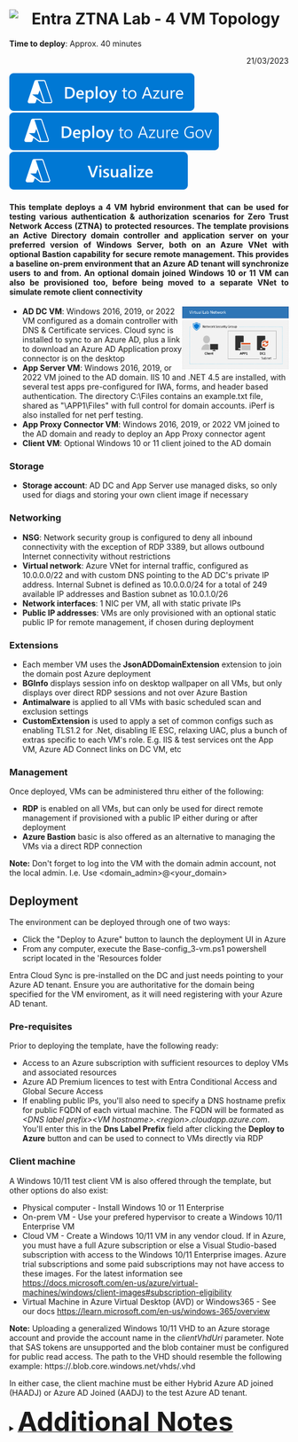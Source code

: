 # <img align="left" src="https://github.com/Rainier-MSFT/Entra_ZTNA_Lab/assets/6311098/47a893d3-e254-4a65-be16-176ae90be6e0" width=8%> Entra ZTNA Lab - 4 VM Topology 

**Time to deploy**: Approx. 40 minutes <p dir='rtl' align='right'>21/03/2023</p>

<a href="https://portal.azure.com/#create/Microsoft.Template/uri/https%3A%2F%2Fraw.githubusercontent.com%2FRainier-MSFT%2FEntra_ZTNA_Lab%2Fmain%2FBase-config_3-vm%2Fazuredeploy.json" target="_blank">
<img src="images/deploytoazure.svg"/>
</a>
<a href="https://portal.azure.us/#create/Microsoft.Template/uri/https%3A%2F%2Fraw.githubusercontent.com%2FRainier-MSFT%2FEntra_ZTNA_Lab%2Fmain%2FBase-config_3-vm%2Fazuredeploy.json" target="_blank">
<img src="images/deploytoazuregov.svg"/>
<a/>
<a href="http://armviz.io/#/?load=https%3A%2F%2Fraw.githubusercontent.com%2FRainier-MSFT%2FEntra_ZTNA_Lab%2Fmain%2FBase-config_3-vm%2Fazuredeploy.json" target="_blank">
<img src="images/visualizebutton.svg"/>
</a><p>

#### <p align="justify">This template deploys a 4 VM hybrid environment that can be used for testing various authentication & authorization scenarios for Zero Trust Network Access (ZTNA) to protected resources. The template provisions an Active Directory domain controller and application server on your preferred version of Windows Server, both on an Azure VNet with optional Bastion capability for secure remote management. This provides a baseline on-prem environment that an Azure AD tenant will synchronize users to and from. An optional domain joined Windows 10 or 11 VM can also be provisioned too, before being moved to a separate VNet to simulate remote client connectivity</p>

<img align="right" src="../Base-config_3-vm/images/base-config_3-vmII.png" width=38%>

+ **AD DC VM**: Windows 2016, 2019, or 2022 VM configured as a domain controller with DNS & Certificate services. Cloud sync is installed to sync to an Azure AD, plus a link to download an Azure AD Application proxy connector is on the desktop
+ **App Server VM**: Windows 2016, 2019, or 2022 VM joined to the AD domain. IIS 10 and .NET 4.5 are installed, with several test apps pre-configured for IWA, forms, and header based authentication. The directory C:\Files contains an example.txt file, shared as "\\APP1\Files" with full control for domain accounts. iPerf is also installed for net perf testing.
+ **App Proxy Connector VM**: Windows 2016, 2019, or 2022 VM joined to the AD domain and ready to deploy an App Proxy connector agent
+ **Client VM**: Optional Windows 10 or 11 client joined to the AD domain

### Storage
+ **Storage account**: AD DC and App Server use managed disks, so only used for diags and storing your own client image if necessary 

### Networking
+ **NSG**: Network security group is configured to deny all inbound connectivity with the exception of RDP 3389, but allows outbound Internet connectivity without restrictions
+ **Virtual network**: Azure VNet for internal traffic, configured as 10.0.0.0/22 and with custom DNS pointing to the AD DC's private IP address. Internal Subnet is defined as 10.0.0.0/24 for a total of 249 available IP addresses and Bastion subnet as 10.0.1.0/26
+ **Network interfaces**: 1 NIC per VM, all with static private IPs
+ **Public IP addresses**: VMs are only provisioned with an optional static public IP for remote management, if chosen during deployment

### Extensions
+ Each member VM uses the **JsonADDomainExtension** extension to join the domain post Azure deployment
+ **BGInfo** displays session info on desktop wallpaper on all VMs, but only displays over direct RDP sessions and not over Azure Bastion
+ **Antimalware** is applied to all VMs with basic scheduled scan and exclusion settings
+ **CustomExtension** is used to apply a set of common configs such as enabling TLS1.2 for .Net, disabling IE ESC, relaxing UAC, plus a bunch of extras specific to each VM's role. E.g. IIS & test services ont the App VM, Azure AD Connect links on DC VM, etc

### Management
Once deployed, VMs can be administered thru either of the following:

+ **RDP** is enabled on all VMs, but can only be used for direct remote management if provisioned with a public IP either during or after deployment
+ **Azure Bastion** basic is also offered as an alternative to managing the VMs via a direct RDP connection 

**Note:** Don't forget to log into the VM with the domain admin account, not the local admin. I.e. Use <domain_admin>@<your_domain>
<br>

## Deployment
The environment can be deployed through one of two ways:

+ Click the "Deploy to Azure" button to launch the deployment UI in Azure
+ From any computer, execute the Base-config_3-vm.ps1 powershell script located in the 'Resources folder

Entra Cloud Sync is pre-installed on the DC and just needs pointing to your Azure AD tenant.
Ensure you are authoritative for the domain being specified for the VM enviroment, as it will need registering with your Azure AD tenant. 

### Pre-requisites
Prior to deploying the template, have the following ready:

+ Access to an Azure subscription with sufficient resources to deploy VMs and associated resources
+ Azure AD Premium licences to test with Entra Conditional Access and Global Secure Access
+ If enabling public IPs, you'll also need to specify a DNS hostname prefix for public FQDN of each virtual machine. The FQDN will be formated as _\<DNS label prefix\>\<VM hostname\>.\<region\>.cloudapp.azure.com_. You'll enter this in the __Dns Label Prefix__ field after clicking the __Deploy to Azure__ button and can be used to connect to VMs directly via RDP

### Client machine
A Windows 10/11 test client VM is also offered through the template, but other options do also exist:
     
+ Physical computer - Install Windows 10 or 11 Enterprise
+ On-prem VM - Use your prefered hypervisor to create a Windows 10/11 Enterprise VM
+ Cloud VM - Create a Windows 10/11 VM in any vendor cloud. If in Azure, you must have a full Azure subscription or else a Visual Studio-based subscription with access to the Windows 10/11 Enterprise images. Azure trial subscriptions and some paid subscriptions may not have access to these images. For the latest information see https://docs.microsoft.com/en-us/azure/virtual-machines/windows/client-images#subscription-eligibility
+ Virtual Machine in Azure Virtual Desktop (AVD) or Windows365 - See our docs https://learn.microsoft.com/en-us/windows-365/overview
     
**Note:** Uploading a generalized Windows 10/11 VHD to an Azure storage account and provide the account name in the _clientVhdUri_ parameter. Note that SAS tokens are unsupported and the blob container must be configured for public read access. The path to the VHD should resemble the following example: https://<storage account name>.blob.core.windows.net/vhds/<vhdName>.vhd

<p><p>

In either case, the client machine must be either Hybrid Azure AD joined (HAADJ) or Azure AD Joined (AADJ) to the test Azure AD tenant.

     
<details>
<summary><b><u><font size="+4">Additional Notes</font></u></b></summary>

<p><p>
<li> Guest OS configuration is executed using combination of DSC, custom extensions, and thru XConfigs.ps1</li>
<li> A *User1* domain account is created and added to the Domain Admins group. The password is the same as provided in the *adminPassword* parameter during deployment
<li> The *App server* and *Client* VM resources depend on the **AD DC** resource deployment in order to ensure that the AD domain exists prior to execution of 
the JoinDomain extensions for the member VMs. This asymmetric VM deployment process adds several extra minutes to the overall deployment time
<li> The private IP address of the **AD DC** is always *10.0.0.10*. This IP is set as the DNS IP for the virtual network and all member NICs
<li> Deployment outputs include public IP address and FQDN for each VM
<li> The default VM size for the VM in the deployment is Standard_B2s, but can be changed
<li> If the specified VM size is smaller than DS4_v2, the client VM deployment may take longer than expected and may appear to fail. The client VMs and extensions may or may not deploy successfully. This is due to an ongoing Azure client deployment bug, and only happens when the client VM size is smaller than DS4_v2.

</details>
